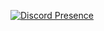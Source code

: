 [![Discord Presence](https://lanyard.cnrad.dev/api/:id)](https://discord.com/users/:1251998059269980271)
